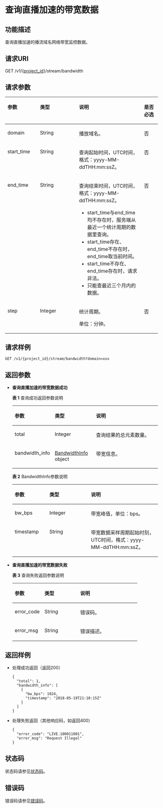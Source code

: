 # 查询直播加速的带宽数据<a name="live_03_0014"></a>

## 功能描述<a name="section1271065543150255"></a>

查询直播加速的播流域名网络带宽监控数据。

## 请求URI<a name="section1962604171150255"></a>

GET /v1/\{[project\_id](获取项目ID.md)\}/stream/bandwidth

## 请求参数<a name="section681333336150255"></a>

<a name="table1869377710150255"></a>
<table><thead align="left"><tr id="row1189870657150255"><th class="cellrowborder" valign="top" width="21.279999999999998%" id="mcps1.1.5.1.1"><p id="p855205355150255"><a name="p855205355150255"></a><a name="p855205355150255"></a>参数</p>
</th>
<th class="cellrowborder" valign="top" width="25.53%" id="mcps1.1.5.1.2"><p id="p1447888564150255"><a name="p1447888564150255"></a><a name="p1447888564150255"></a>类型</p>
</th>
<th class="cellrowborder" valign="top" width="42.55%" id="mcps1.1.5.1.3"><p id="p1940732484150255"><a name="p1940732484150255"></a><a name="p1940732484150255"></a>说明</p>
</th>
<th class="cellrowborder" valign="top" width="10.639999999999999%" id="mcps1.1.5.1.4"><p id="p1239385013150255"><a name="p1239385013150255"></a><a name="p1239385013150255"></a>是否必选</p>
</th>
</tr>
</thead>
<tbody><tr id="row79368068150255"><td class="cellrowborder" valign="top" width="21.279999999999998%" headers="mcps1.1.5.1.1 "><p id="p244633632150255"><a name="p244633632150255"></a><a name="p244633632150255"></a>domain</p>
</td>
<td class="cellrowborder" valign="top" width="25.53%" headers="mcps1.1.5.1.2 "><p id="p163221306244"><a name="p163221306244"></a><a name="p163221306244"></a><span>String</span></p>
</td>
<td class="cellrowborder" valign="top" width="42.55%" headers="mcps1.1.5.1.3 "><p id="p2070939674150255"><a name="p2070939674150255"></a><a name="p2070939674150255"></a>播放域名。</p>
</td>
<td class="cellrowborder" valign="top" width="10.639999999999999%" headers="mcps1.1.5.1.4 "><p id="p2047841873150255"><a name="p2047841873150255"></a><a name="p2047841873150255"></a>否</p>
</td>
</tr>
<tr id="row947853647150255"><td class="cellrowborder" valign="top" width="21.279999999999998%" headers="mcps1.1.5.1.1 "><p id="p450571019150255"><a name="p450571019150255"></a><a name="p450571019150255"></a>start_time</p>
</td>
<td class="cellrowborder" valign="top" width="25.53%" headers="mcps1.1.5.1.2 "><p id="p73271803241"><a name="p73271803241"></a><a name="p73271803241"></a><span>String</span></p>
</td>
<td class="cellrowborder" valign="top" width="42.55%" headers="mcps1.1.5.1.3 "><p id="p1676840906150255"><a name="p1676840906150255"></a><a name="p1676840906150255"></a>查询起始时间，UTC时间，格式：yyyy-MM-ddTHH:mm:ssZ。</p>
</td>
<td class="cellrowborder" valign="top" width="10.639999999999999%" headers="mcps1.1.5.1.4 "><p id="p814793592150255"><a name="p814793592150255"></a><a name="p814793592150255"></a>否</p>
</td>
</tr>
<tr id="row1900319946150255"><td class="cellrowborder" valign="top" width="21.279999999999998%" headers="mcps1.1.5.1.1 "><p id="p990378900150255"><a name="p990378900150255"></a><a name="p990378900150255"></a>end_time</p>
</td>
<td class="cellrowborder" valign="top" width="25.53%" headers="mcps1.1.5.1.2 "><p id="p8331200152412"><a name="p8331200152412"></a><a name="p8331200152412"></a><span>String</span></p>
</td>
<td class="cellrowborder" valign="top" width="42.55%" headers="mcps1.1.5.1.3 "><p id="p18454141652417"><a name="p18454141652417"></a><a name="p18454141652417"></a>查询结束时间，UTC时间，格式：yyyy-MM-ddTHH:mm:ssZ。</p>
<a name="ul14476639152410"></a><a name="ul14476639152410"></a><ul id="ul14476639152410"><li>start_time与end_time均不存在时，服务端从最近一个统计周期的数据里查询。</li><li>start_time存在、end_time不存在时，end_time取当前时间。</li><li>start_time不存在、end_time存在时，请求非法。</li><li>只能查最近三个月内的数据。</li></ul>
</td>
<td class="cellrowborder" valign="top" width="10.639999999999999%" headers="mcps1.1.5.1.4 "><p id="p1728865282150255"><a name="p1728865282150255"></a><a name="p1728865282150255"></a>否</p>
</td>
</tr>
<tr id="row6226917111412"><td class="cellrowborder" valign="top" width="21.279999999999998%" headers="mcps1.1.5.1.1 "><p id="p529061520134"><a name="p529061520134"></a><a name="p529061520134"></a>step</p>
</td>
<td class="cellrowborder" valign="top" width="25.53%" headers="mcps1.1.5.1.2 "><p id="p15291191518135"><a name="p15291191518135"></a><a name="p15291191518135"></a>Integer</p>
</td>
<td class="cellrowborder" valign="top" width="42.55%" headers="mcps1.1.5.1.3 "><p id="p12291181581310"><a name="p12291181581310"></a><a name="p12291181581310"></a>统计周期。</p>
<p id="p0176127181518"><a name="p0176127181518"></a><a name="p0176127181518"></a>单位：分钟。</p>
</td>
<td class="cellrowborder" valign="top" width="10.639999999999999%" headers="mcps1.1.5.1.4 "><p id="p4291111520131"><a name="p4291111520131"></a><a name="p4291111520131"></a>否</p>
</td>
</tr>
</tbody>
</table>

## 请求样例<a name="section411868813150255"></a>

```
GET /v1/{project_id}/stream/bandwidth?domain=xxx

```

## 返回参数<a name="section1456507867150255"></a>

-   **查询直播加速的带宽数据成功**

    **表 1**  查询成功返回参数说明

    <a name="table1225528526150255"></a>
    <table><thead align="left"><tr id="row1754576303150255"><th class="cellrowborder" valign="top" width="23.810000000000002%" id="mcps1.2.4.1.1"><p id="p53759805150255"><a name="p53759805150255"></a><a name="p53759805150255"></a>参数</p>
    </th>
    <th class="cellrowborder" valign="top" width="28.57%" id="mcps1.2.4.1.2"><p id="p1671101247150255"><a name="p1671101247150255"></a><a name="p1671101247150255"></a>类型</p>
    </th>
    <th class="cellrowborder" valign="top" width="47.620000000000005%" id="mcps1.2.4.1.3"><p id="p343504619150255"><a name="p343504619150255"></a><a name="p343504619150255"></a>说明</p>
    </th>
    </tr>
    </thead>
    <tbody><tr id="row161007246150255"><td class="cellrowborder" valign="top" width="23.810000000000002%" headers="mcps1.2.4.1.1 "><p id="p29769815150255"><a name="p29769815150255"></a><a name="p29769815150255"></a>total</p>
    </td>
    <td class="cellrowborder" valign="top" width="28.57%" headers="mcps1.2.4.1.2 "><p id="p1406089685150255"><a name="p1406089685150255"></a><a name="p1406089685150255"></a>Integer</p>
    </td>
    <td class="cellrowborder" valign="top" width="47.620000000000005%" headers="mcps1.2.4.1.3 "><p id="p1008324702150255"><a name="p1008324702150255"></a><a name="p1008324702150255"></a>查询结果的总元素数量。</p>
    </td>
    </tr>
    <tr id="row718466595150255"><td class="cellrowborder" valign="top" width="23.810000000000002%" headers="mcps1.2.4.1.1 "><p id="p1634346773150255"><a name="p1634346773150255"></a><a name="p1634346773150255"></a>bandwidth_info</p>
    </td>
    <td class="cellrowborder" valign="top" width="28.57%" headers="mcps1.2.4.1.2 "><p id="p2128323436150255"><a name="p2128323436150255"></a><a name="p2128323436150255"></a><a href="#table1363220572150255">BandwidthInfo</a> object</p>
    </td>
    <td class="cellrowborder" valign="top" width="47.620000000000005%" headers="mcps1.2.4.1.3 "><p id="p1275648623150255"><a name="p1275648623150255"></a><a name="p1275648623150255"></a>带宽信息。</p>
    </td>
    </tr>
    </tbody>
    </table>

    **表 2**  BandwidthInfo参数说明

    <a name="table1363220572150255"></a>
    <table><thead align="left"><tr id="row1374062707150255"><th class="cellrowborder" valign="top" width="23.810000000000002%" id="mcps1.2.4.1.1"><p id="p534275700150255"><a name="p534275700150255"></a><a name="p534275700150255"></a>参数</p>
    </th>
    <th class="cellrowborder" valign="top" width="28.57%" id="mcps1.2.4.1.2"><p id="p943769486150255"><a name="p943769486150255"></a><a name="p943769486150255"></a>类型</p>
    </th>
    <th class="cellrowborder" valign="top" width="47.620000000000005%" id="mcps1.2.4.1.3"><p id="p1174396316150255"><a name="p1174396316150255"></a><a name="p1174396316150255"></a>说明</p>
    </th>
    </tr>
    </thead>
    <tbody><tr id="row1044875856150255"><td class="cellrowborder" valign="top" width="23.810000000000002%" headers="mcps1.2.4.1.1 "><p id="p2109768418150255"><a name="p2109768418150255"></a><a name="p2109768418150255"></a>bw_bps</p>
    </td>
    <td class="cellrowborder" valign="top" width="28.57%" headers="mcps1.2.4.1.2 "><p id="p514956999150255"><a name="p514956999150255"></a><a name="p514956999150255"></a>Integer</p>
    </td>
    <td class="cellrowborder" valign="top" width="47.620000000000005%" headers="mcps1.2.4.1.3 "><p id="p313494824150255"><a name="p313494824150255"></a><a name="p313494824150255"></a>带宽峰值，单位：bps。</p>
    </td>
    </tr>
    <tr id="row2006702094150255"><td class="cellrowborder" valign="top" width="23.810000000000002%" headers="mcps1.2.4.1.1 "><p id="p1947810768150255"><a name="p1947810768150255"></a><a name="p1947810768150255"></a>timestamp</p>
    </td>
    <td class="cellrowborder" valign="top" width="28.57%" headers="mcps1.2.4.1.2 "><p id="p577761042419"><a name="p577761042419"></a><a name="p577761042419"></a>String</p>
    </td>
    <td class="cellrowborder" valign="top" width="47.620000000000005%" headers="mcps1.2.4.1.3 "><p id="p1894881076150255"><a name="p1894881076150255"></a><a name="p1894881076150255"></a>带宽数据采样周期起始时刻，UTC时间，格式：yyyy-MM-ddTHH:mm:ssZ。</p>
    </td>
    </tr>
    </tbody>
    </table>

-   **查询直播加速的带宽数据失败**

    **表 3**  查询失败返回参数说明

    <a name="table837328524150255"></a>
    <table><thead align="left"><tr id="row796775295150255"><th class="cellrowborder" valign="top" width="23.810000000000002%" id="mcps1.2.4.1.1"><p id="p2043156282150255"><a name="p2043156282150255"></a><a name="p2043156282150255"></a>参数</p>
    </th>
    <th class="cellrowborder" valign="top" width="28.57%" id="mcps1.2.4.1.2"><p id="p1622243866150255"><a name="p1622243866150255"></a><a name="p1622243866150255"></a>类型</p>
    </th>
    <th class="cellrowborder" valign="top" width="47.620000000000005%" id="mcps1.2.4.1.3"><p id="p102749165150255"><a name="p102749165150255"></a><a name="p102749165150255"></a>说明</p>
    </th>
    </tr>
    </thead>
    <tbody><tr id="row1046282009150255"><td class="cellrowborder" valign="top" width="23.810000000000002%" headers="mcps1.2.4.1.1 "><p id="p510775454150255"><a name="p510775454150255"></a><a name="p510775454150255"></a>error_code</p>
    </td>
    <td class="cellrowborder" valign="top" width="28.57%" headers="mcps1.2.4.1.2 "><p id="p1120911619245"><a name="p1120911619245"></a><a name="p1120911619245"></a>String</p>
    </td>
    <td class="cellrowborder" valign="top" width="47.620000000000005%" headers="mcps1.2.4.1.3 "><p id="p1727008369150255"><a name="p1727008369150255"></a><a name="p1727008369150255"></a>错误码。</p>
    </td>
    </tr>
    <tr id="row967231573150255"><td class="cellrowborder" valign="top" width="23.810000000000002%" headers="mcps1.2.4.1.1 "><p id="p1577660530150255"><a name="p1577660530150255"></a><a name="p1577660530150255"></a>error_msg</p>
    </td>
    <td class="cellrowborder" valign="top" width="28.57%" headers="mcps1.2.4.1.2 "><p id="p3214316112411"><a name="p3214316112411"></a><a name="p3214316112411"></a>String</p>
    </td>
    <td class="cellrowborder" valign="top" width="47.620000000000005%" headers="mcps1.2.4.1.3 "><p id="p2041706705150255"><a name="p2041706705150255"></a><a name="p2041706705150255"></a>错误描述。</p>
    </td>
    </tr>
    </tbody>
    </table>


## 返回样例<a name="section468094322150255"></a>

-   处理成功返回（返回200）

    ```
    {
      "total": 1,
      "bandwidth_info": [
        {
          "bw_bps": 1024,
          "timestamp": "2018-05-19T21:10:15Z"
        }
      ]
    }
    
    ```

-   处理失败返回（其他响应码，如返回400）

    ```
    {
      "error_code": "LIVE.100011001",
      "error_msg": "Request Illegal"
    }
    
    ```


## 状态码<a name="section3507628544"></a>

状态码请参见[状态码](状态码.md)。

## 错误码<a name="section456914229249"></a>

错误码请参见[错误码](https://apierrorcenter.developer.huaweicloud.com/apierrorcenter/errorcode?product=Live&locale=zh-cn)。

